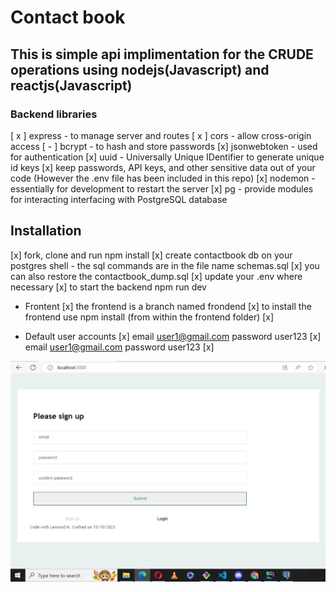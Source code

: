 # Contact book

## This is  simple api implimentation for the CRUDE operations using nodejs(Javascript) and reactjs(Javascript)

 ### Backend libraries
 [ x ] express - to manage server and routes
 [ x ] cors - allow cross-origin access
 [ - ] bcrypt - to hash and store passwords
 [x] jsonwebtoken - used for authentication
 [x] uuid - Universally Unique IDentifier to generate unique id keys
 [x] keep passwords, API keys, and other sensitive data out of your code (However the .env file has been included in this repo)
 [x] nodemon - essentially for development to restart the server
 [x] pg - provide modules for interacting interfacing with PostgreSQL database


 ## Installation
 [x] fork, clone and run npm install 
 [x] create contactbook db on your postgres shell - the sql commands are in the file name schemas.sql
 [x] you can also restore the contactbook_dump.sql
 [x] update your .env where necessary
 [x] to start the backend npm run dev


+ Frontent 
[x] the frontend is a branch named frondend
[x] to install the frontend use npm install (from within the frontend folder)
[x] 

+ Default user accounts
[x] email user1@gmail.com password user123
[x] email user1@gmail.com password user123
[x] 




![signup page](https://github.com/leo-mutuku/contactbook/blob/main/public/signup.JPG)
